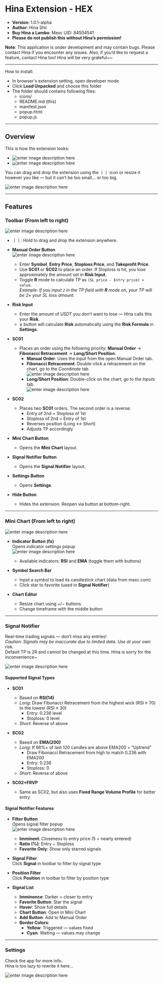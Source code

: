 # Hina Extension - HEX

- **Version**: 1.0.1-alpha  
- **Author**: Hina Shii  
- **Buy Hina a Lambo**: Mexc UID: 84504541  
- **Please do not publish this without Hina’s permission!**

**Note**: This application is under development and may contain bugs. Please contact Hina if you encounter any issues. Also, if you’d like to request a feature, contact Hina too! Hina will be very grateful~~

---

How to install:
  - In browser's extension setting, open developer mode
  - Click **Load Unpacked** and choose this folder
  - The folder should contains following files:
    - icons/
    - README.md (this)
    - manifest.json
    - popup.html
    - popup.js

---

## Overview

This is how the extension looks:

- ![enter image description here](https://i.imgur.com/a02bVCx.png)  
- ![enter image description here](https://i.imgur.com/JkYeur2.png)

You can drag and drop the extension using the **⋮⋮** icon or resize it however you like — but it can’t be too small... or too big.

![enter image description here](https://imgur.com/zPhbw9f.png)

---

## Features

### Toolbar (From left to right)

![enter image description here](https://imgur.com/Pl9OSlg.png)

- **⋮⋮**: Hold to drag and drop the extension anywhere.
- **Manual Order Button**  
  ![enter image description here](https://imgur.com/PbRzIA0.png)  
  - Enter **Symbol**, **Entry Price**, **Stoploss Price**, and **Takeprofit Price**.  
  - Use **SC01** or **SC02** to place an order. If Stoploss is hit, you lose approximately the amount set in **Risk Input**.
  - Toggle **R** mode to calculate TP as `(SL price - Entry price) × value`.  
    *Example: If you input `2` in the TP field with **R** mode on, your TP will be 2× your SL loss amount.*

- **Risk Input**  
  - Enter the amount of USDT you *don’t* want to lose — Hina calls this your **Risk**.  
  - **=** button will calculate **Risk** automatically using the **Risk Formula** in **Settings**.

- **SC01**  
  - Places an order using the following priority: **Manual Order** → **Fibonacci Retracement** → **Long/Short Position**.
    - **Manual Order**: Uses the input from the open Manual Order tab.
    - **Fibonacci Retracement**: Double-click a retracement on the chart, go to the *Coordinate* tab.  
      ![enter image description here](https://imgur.com/OvwYsUB.png)  
    - **Long/Short Position**: Double-click on the chart, go to the *Inputs* tab.  
      ![enter image description here](https://imgur.com/pwFCDwZ.png)

- **SC02**  
  - Places two **SC01** orders. The second order is a reverse:
    - Entry of 2nd = Stoploss of 1st  
    - Stoploss of 2nd = Entry of 1st  
    - Reverses position (Long ↔ Short)  
    - Adjusts TP accordingly

- **Mini Chart Button**  
  - Opens the **Mini Chart** layout.

- **Signal Notifier Button**  
  - Opens the **Signal Notifier** layout.

- **Settings Button**  
  - Opens **Settings**.

- **Hide Button**  
  - Hides the extension. Reopen via button at bottom-right.

---

### Mini Chart (From left to right)

![enter image description here](https://imgur.com/XHVLzi1.png)

- **Indicator Button (fx)**  
  Opens indicator settings popup  
  ![enter image description here](https://imgur.com/JSohcMY.png)  
  - Available indicators: **RSI** and **EMA** (toggle them with buttons)

- **Symbol Search Bar**  
  - Input a symbol to load its candlestick chart (data from mexc.com)  
  - Click star to favorite (used in **Signal Notifier**)

- **Chart Editor**  
  - Resize chart using +/− buttons  
  - Change timeframe with the middle button

---

### Signal Notifier

Real-time trading signals — don’t miss any entries!  
*Caution: Signals may be inaccurate due to limited data. Use at your own risk.*  
Default TP is 2R and cannot be changed at this time. Hina is sorry for the inconvenience~

![enter image description here](https://imgur.com/gmse9za.png)

#### Supported Signal Types

- **SC01**  
  - Based on **RSI(14)**  
  - *Long*: Draw Fibonacci Retracement from the highest wick (RSI ≥ 70) to the lowest (RSI ≤ 30)  
    - Entry: 0.236 level  
    - Stoploss: 0 level  
  - *Short*: Reverse of above

- **SC02**  
  - Based on **EMA(200)**  
  - *Long*: If 66%+ of last 120 candles are above EMA200 = “Uptrend”  
    - Draw Fibonacci Retracement from high to match 0.236 with EMA200  
    - Entry: 0.236  
    - Stoploss: 0  
  - *Short*: Reverse of above

- **SC02+FRVP**  
  - Same as SC02, but also uses **Fixed Range Volume Profile** for better entry

#### Signal Notifier Features

- **Filter Button**  
  Opens signal filter popup  
  ![enter image description here](https://imgur.com/1spFcPE.png)  
  - **Imminent**: Closeness to entry price (5 = nearly entered)  
  - **Ratio (%)**: Entry ÷ Stoploss  
  - **Favorite Only**: Show only starred signals

- **Signal Filter**  
  Click **Signal** in toolbar to filter by signal type

- **Position Filter**  
  Click **Position** in toolbar to filter by position type

- **Signal List**
  - **Imminence**: Darker = closer to entry  
  - **Favorite Button**: Star the signal  
  - **Hover**: Show full details  
  - **Chart Button**: Open in Mini Chart  
  - **Add Button**: Add to Manual Order  
  - **Border Colors**:
    - **Yellow**: Triggered — values fixed  
    - **Cyan**: Waiting — values may change

---

### Settings

Check the app for more info.  
Hina is too lazy to rewrite it here...

![enter image description here](https://imgur.com/RgvZTpe.png)
